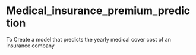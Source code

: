 # Medical_insurance_premium_prediction
 To Create a model that predicts the yearly medical cover cost of an insurance combany
